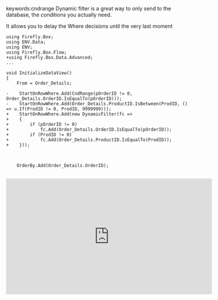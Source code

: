 ﻿keywords:cndrange
Dynamic filter is a great way to only send to the database, the conditions you actually need.

It allows you to delay the Where decisions until the very last moment

```csdiff
using Firefly.Box;
using ENV.Data;
using ENV;
using Firefly.Box.Flow;
+using Firefly.Box.Data.Advanced;
...

void InitializeDataView()
{
    From = Order_Details;

-    StartOnRowWhere.Add(CndRange(pOrderID != 0, Order_Details.OrderID.IsEqualTo(pOrderID)));
-    StartOnRowWhere.Add(Order_Details.ProductID.IsBetween(ProdID, () => u.If(ProdID != 0, ProdID, 9999999)));
+    StartOnRowWhere.Add(new DynamicFilter(fc =>
+    {
+        if (pOrderID != 0)
+            fc.Add(Order_Details.OrderID.IsEqualTo(pOrderID));
+        if (ProdID != 0)
+            fc.Add(Order_Details.ProductID.IsEqualTo(ProdID));
+    }));

           

    OrderBy.Add(Order_Details.OrderID);
 
```

<iframe width="560" height="315" src="https://www.youtube.com/embed/OnbmcR25Lys?list=PL1DEQjXG2xnJwAfsOtNtwdstwzq20y-wp" frameborder="0" allowfullscreen></iframe>